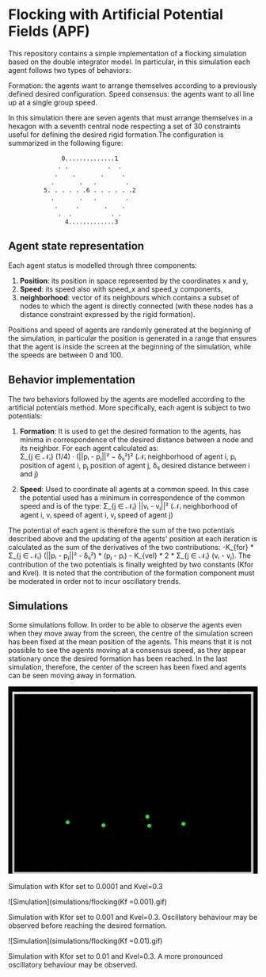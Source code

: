 # Flocking with Artificial Potential Fields (APF)

This repository contains a simple implementation of a flocking simulation based on the double integrator model. In particular, in this simulation each agent follows two types of behaviors:

Formation: the agents want to arrange themselves according to a previously defined desired configuration.
Speed consensus: the agents want to all line up at a single group speed.

In this simulation there are seven agents that must arrange themselves in a hexagon with a seventh central node respecting a set of 30 constraints useful for defining the desired rigid formation.The configuration is summarized in the following figure:

                   0..............1
                  . .           .  .
                 .    .       .     .
                .       .   .        .
              5. . . . . .6 . . . . . .2
                .       .   .        .
                 .     .       .    .
                  .  .           . .
                    4.............3


## Agent state representation

Each agent status is modelled through three components:

1. **Position**: its position in space represented by the coordinates x and y,
2. **Speed**: its speed also with speed_x and speed_y components,
3. **neighborhood**: vector of its neighbours which contains a subset of nodes to which the agent is directly connected (with these nodes has a distance constraint expressed by the rigid formation).

Positions and speed of agents are randomly generated at the beginning of the simulation, in particular the position is generated in a range that ensures that the agent is inside the screen at the beginning of the simulation, while the speeds are between 0 and 100.

## Behavior implementation

The two behaviors followed by the agents are modelled according to the artificial potentials method. More specifically, each agent is subject to two potentials:

1. **Formation**: It is used to get the desired formation to the agents, has minima in correspondence of the desired distance between a node and its neighbor. For each agent calculated as:  
Σ_{j ∈ 𝒩ᵢ} (1/4) · (||pᵢ - pⱼ||² − δᵢⱼ²)²  (𝒩ᵢ neighborhood of agent i, pᵢ position of agent i, pⱼ position of agent j, δᵢⱼ desired distance between i and j)
	
3. **Speed**: Used to coordinate all agents at a common speed. In this case the potential used has a minimum in correspondence of the common speed and is of the type:
Σ_{j ∈ 𝒩ᵢ} ||vᵢ - vⱼ||²  (𝒩ᵢ neighborhood of agent i, vᵢ speed of agent i, vⱼ speed of agent j)
	
The potential of each agent is therefore the sum of the two potentials described above and the updating of the agents' position  at each iteration is calculated as the sum of the derivatives of the two contributions: -K_{for} * Σ_{j ∈ 𝒩ᵢ} (||pᵢ - pⱼ||² - δᵢⱼ²) * (pⱼ - pᵢ) - K_{vel} * 2 * Σ_{j ∈ 𝒩ᵢ} (vᵢ - vⱼ). The contribution of the two potentials is finally weighted by two constants (Kfor and Kvel).   It is noted that the contribution of the formation component must be moderated in order not to incur oscillatory trends.

## Simulations

Some simulations follow. In order to be able to observe the agents even when they move away from the screen, the centre of the simulation screen has been fixed at the mean position of the agents. This means that it is not possible to see the agents moving at a consensus speed, as they appear stationary once the desired formation has been reached. In the last simulation, therefore, the center of the screen has been fixed and agents can be seen moving away in formation.

![Simulation](simulations/flocking(Kf=0.0001).gif)

Simulation with Kfor set to 0.0001 and Kvel=0.3


![Simulation](simulations/flocking(Kf =0.001).gif)

Simulation with Kfor set to 0.001 and Kvel=0.3. Oscillatory behaviour may be observed before reaching the desired formation.


![Simulation](simulations/flocking(Kf =0.01).gif)

Simulation with Kfor set to 0.01 and Kvel=0.3. A more pronounced oscillatory behaviour may be observed.





